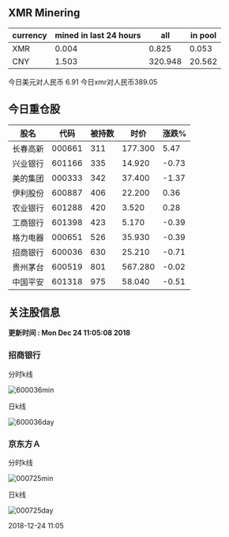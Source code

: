 ## XMR Minering

|currency|mined in last 24 hours|all|in pool|
|---|---|---|---|
|XMR|0.004|0.825|0.053|
|CNY|1.503|320.948|20.562|

今日美元对人民币 6.91	今日xmr对人民币389.05


## 今日重仓股 

|股名|代码|被持数|时价|涨跌%|
|---|---|---|---|---|
|长春高新|000661|311|177.300|5.47|
|兴业银行|601166|335|14.920|-0.73|
|美的集团|000333|342|37.400|-1.37|
|伊利股份|600887|406|22.200|0.36|
|农业银行|601288|420|3.520|0.28|
|工商银行|601398|423|5.170|-0.39|
|格力电器|000651|526|35.930|-0.39|
|招商银行|600036|630|25.210|-0.71|
|贵州茅台|600519|801|567.280|-0.02|
|中国平安|601318|975|58.040|-0.51|

## 关注股信息
**更新时间 : Mon Dec 24 11:05:08 2018**
### 招商银行 
分时k线

![600036min](http://image.sinajs.cn/newchart/min/n/sh600036.gif)

日k线

![600036day](http://image.sinajs.cn/newchart/daily/n/sh600036.gif)

### 京东方Ａ 
分时k线

![000725min](http://image.sinajs.cn/newchart/min/n/sz000725.gif)

日k线

![000725day](http://image.sinajs.cn/newchart/daily/n/sz000725.gif)

2018-12-24 11:05